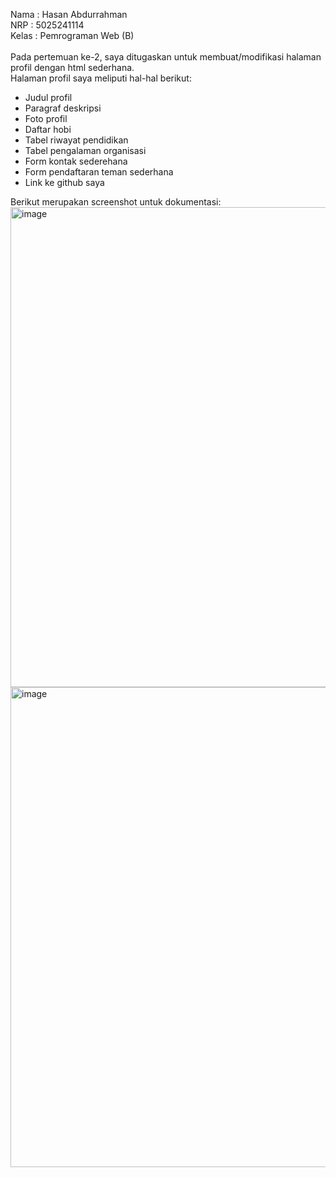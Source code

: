 Nama  : Hasan Abdurrahman\
NRP   : 5025241114\
Kelas : Pemrograman Web (B)\
\
Pada pertemuan ke-2, saya ditugaskan untuk membuat/modifikasi halaman profil dengan html sederhana.\
Halaman profil saya meliputi hal-hal berikut:
- Judul profil
- Paragraf deskripsi
- Foto profil
- Daftar hobi
- Tabel riwayat pendidikan
- Tabel pengalaman organisasi
- Form kontak sederehana
- Form pendaftaran teman sederhana
- Link ke github saya

Berikut merupakan screenshot untuk dokumentasi:\
<img width="1366" height="768" alt="image" src="https://github.com/user-attachments/assets/5b56fcd1-a867-4c8c-bb6f-7e2584aa6aa1" />
<img width="1366" height="768" alt="image" src="https://github.com/user-attachments/assets/70536e00-01ae-40fb-a171-76a64a4c404e" />

